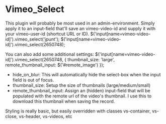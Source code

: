 # Vimeo_Select

This plugin will probably be most used in an admin-environment. Simply apply it to an input-field that'll save an vimeo-video-id and supply it with your vimeo-user-id (shortcut URL or ID).
	$('input[name=vimeo-video-id]').vimeo_select('jpunt');
	$('input[name=vimeo-video-id]').vimeo_select(2650748);

You can also add some additional settings:
	$('input[name=vimeo-video-id]').vimeo_select(2650748, {
		thumbnail_size: 'large',
		remote_thumbnail_input: $('#remote_image')
	});

- hide_on_blur: This will automatically hide the select-box when the input field is out of focus.
- thumbnail_size: Setup the size of thumbnails (large/medium/small)
- remote_thumbnail_input: Assign an (hidden) input-field that will be populated with the remote url of the video's thumbnail. I use this to download this thumbnail when saving the record.

Styling is really basic, but easily overridden with classes vs-container, vs-close, vs-header, vs-videos, etc